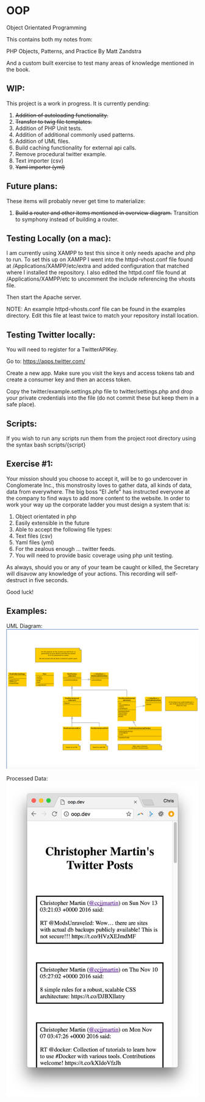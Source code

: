 # OOP
Object Orientated Programming

This contains both my notes from:

PHP Objects, Patterns, and Practice
By Matt Zandstra

And a custom built exercise to test many areas of knowledge mentioned in the
book.

## WIP:
This project is a work in progress.  It is currently pending:

1. ~~Addition of autoloading functionality.~~
2. ~~Transfer to twig file templates.~~
3. Addition of PHP Unit tests.
4. Addition of additional commonly used patterns.
5. Addition of UML files.
6. Build caching functionality for external api calls.
7. Remove procedural twitter example.
8. Text importer (csv)
9. ~~Yaml importer (yml)~~

## Future plans:
These items will probably never get time to materialize:

1. ~~Build a router and other items mentioned in overview diagram.~~
Transition to symphony instead of building a router.

## Testing Locally (on a mac):
I am currently using XAMPP to test this since it only needs apache and php to
run.  To set this up on XAMPP I went into the httpd-vhost.conf file found at
/Applications/XAMPP/etc/extra and added configuration that matched where I
installed the repository.  I also edited the httpd.conf file found at
/Applications/XAMPP/etc to uncomment the include referencing the vhosts file.

Then start the Apache server.

NOTE: An example httpd-vhosts.conf file can be found in the examples directory.
Edit this file at least twice to match your repository install location.

## Testing Twitter locally:
You will need to register for a TwitterAPIKey.

Go to: https://apps.twitter.com/

Create a new app.  Make sure you visit the keys and access tokens tab and create
a consumer key and then an access token.

Copy the twitter/example.settings.php file to twitter/settings.php and drop your
private credentials into the file (do not commit these but keep them in a safe
place).

## Scripts:
If you wish to run any scripts run them from the project root directory using
the syntax bash scripts/{script}

## Exercise #1:

Your mission should you choose to accept it, will be to go undercover in
Conglomerate Inc., this monstrosity loves to gather data, all kinds of data,
data from everywhere.  The big boss "El Jefe" has instructed everyone at the
company to find ways to add more content to the website.  In order to work your
way up the corporate ladder you must design a system that is:

1. Object orientated in php
2. Easily extensible in the future
3. Able to accept the following file types:
  1. Text files (csv)
  2. Yaml files (yml)
  3. For the zealous enough ... twitter feeds.
4. You will need to provide basic coverage using php unit testing.

As always, should you or any of your team be caught or killed, the Secretary
will disavow any knowledge of your actions. This recording will self-destruct in
five seconds.

Good luck!

## Examples:
UML Diagram:
![UML_Diagram](examples/UML_Diagram.png)

Processed Data:
![Processed_Data](examples/Processed_Data.png)
